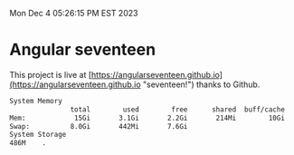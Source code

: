 Mon Dec  4 05:26:15 PM EST 2023

# Angular seventeen


This project is live at [https://angularseventeen.github.io](https://angularseventeen.github.io "seventeen!") thanks to Github.

```bash
System Memory
               total        used        free      shared  buff/cache   available
Mem:            15Gi       3.1Gi       2.2Gi       214Mi        10Gi        12Gi
Swap:          8.0Gi       442Mi       7.6Gi
System Storage
486M	.
